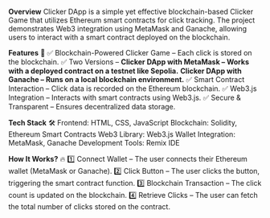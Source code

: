 **Overview**
Clicker DApp is a simple yet effective blockchain-based Clicker Game that utilizes Ethereum smart contracts for click tracking. 
The project demonstrates Web3 integration using MetaMask and Ganache, allowing users to interact with a smart contract deployed on the blockchain.

**Features** 🚀
✅ Blockchain-Powered Clicker Game – Each click is stored on the blockchain.
✅ Two Versions –
__Clicker DApp with MetaMask – Works with a deployed contract on a testnet like Sepolia.__
__Clicker DApp with Ganache – Runs on a local blockchain environment.__
✅ Smart Contract Interaction – Click data is recorded on the Ethereum blockchain.
✅ Web3.js Integration – Interacts with smart contracts using Web3.js.
✅ Secure & Transparent – Ensures decentralized data storage.

**Tech Stack** 🛠️
Frontend: HTML, CSS, JavaScript
Blockchain: Solidity, Ethereum Smart Contracts
Web3 Library: Web3.js
Wallet Integration: MetaMask, Ganache
Development Tools: Remix IDE

**How It Works?** 🔥
1️⃣ Connect Wallet – The user connects their Ethereum wallet (MetaMask or Ganache).
2️⃣ Click Button – The user clicks the button, triggering the smart contract function.
3️⃣ Blockchain Transaction – The click count is updated on the blockchain.
4️⃣ Retrieve Clicks – The user can fetch the total number of clicks stored on the contract.


